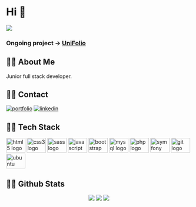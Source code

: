 # Hi 👋

[![](https://visitcount.itsvg.in/api?id=CyndelHerolt&icon=5&color=9)](https://visitcount.itsvg.in)

### Ongoing project -> [UniFolio](https://github.com/CyndelHerolt/UniFolio)
## 🐱‍👓 About Me
Junior full stack developer.


## 🐱‍👤 Contact
[![portfolio](https://img.shields.io/badge/my_portfolio-000?style=for-the-badge&logo=ko-fi&logoColor=white)](https://cyndelherolt.fr/)
[![linkedin](https://img.shields.io/badge/linkedin-0A66C2?style=for-the-badge&logo=linkedin&logoColor=white)](https://www.linkedin.com/in/cyndel-herolt/)


## 🐱‍🚀 Tech Stack

<div align="left">
  <img src="https://cdn.jsdelivr.net/gh/devicons/devicon/icons/html5/html5-original.svg" height="40" width="52" alt="html5 logo"  />
  <img src="https://cdn.jsdelivr.net/gh/devicons/devicon/icons/css3/css3-original.svg" height="40" width="52" alt="css3 logo"  />
  <img src="https://cdn.jsdelivr.net/gh/devicons/devicon/icons/sass/sass-original.svg" height="40" width="52" alt="sass logo"  />
  <img src="https://cdn.jsdelivr.net/gh/devicons/devicon/icons/javascript/javascript-original.svg" height="40" width="52" alt="javascript logo"  />
  <img src="https://cdn.jsdelivr.net/gh/devicons/devicon/icons/bootstrap/bootstrap-original.svg" height="40" width="52" alt="bootstrap logo"  />
  <img src="https://cdn.jsdelivr.net/gh/devicons/devicon/icons/mysql/mysql-original-wordmark.svg" height="40" width="52" alt="mysql logo"  />
  <img src="https://cdn.jsdelivr.net/gh/devicons/devicon/icons/php/php-plain.svg" height="40" width="52" alt="php logo"  />
  <img src="https://symfony.com/logos/symfony_white_03.svg" height="40" width="52" alt="symfony logo"  />
  <img src="https://cdn.jsdelivr.net/gh/devicons/devicon/icons/git/git-plain-wordmark.svg" height="40" width="52" alt="git logo"  />
  <img src="https://cdn.jsdelivr.net/gh/devicons/devicon/icons/ubuntu/ubuntu-plain-wordmark.svg" height="40" width="52" alt="ubuntu logo"  />
</div>

## 🐱‍💻 Github Stats
<div align="center">
  <img src="https://github-readme-stats.vercel.app/api?username=CyndelHerolt&theme=gotham&hide_border=true&include_all_commits=true&count_private=false" />
  <img src="https://github-readme-streak-stats.herokuapp.com/?user=CyndelHerolt&theme=gotham&hide_border=true" />
  <img src="https://github-readme-stats.vercel.app/api/top-langs/?username=CyndelHerolt&theme=gotham&hide_border=true&include_all_commits=true&count_private=false&layout=compact" />
</div>
